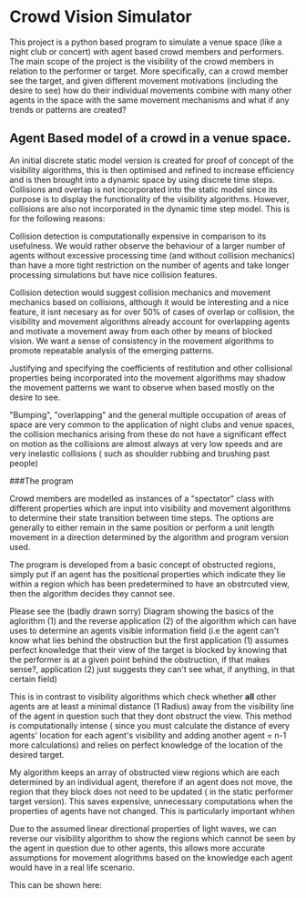 # Crowd Vision Simulator
This project is a python based program to simulate a venue space (like a night club or concert) with agent based crowd members and performers. The main scope of the project is the visibility of the crowd members in relation to the performer or target. More specifically, can a crowd member see the target, and given different movement motivations (including the desire to see) how do their individual movements combine with many other agents in the space with the same movement mechanisms and what if any trends or patterns are created?


## Agent Based model of a crowd in a venue space.

An initial discrete static model version is created for proof of concept of the visibility algorithms, this is then optimised and refined to increase efficiency and is then brought into a dynamic space by using discrete time steps. 
Collisions and overlap is not incorporated into the static model since its purpose is to display the functionality of the visibility algorithms. 
However, collisions are also not incorporated in the dynamic time step model. This is for the following reasons:

Collision detection is computationally expensive in comparison to its usefulness. We would rather observe the behaviour of a larger number of agents without excessive processing time (and without collision mechanics) than have a more tight restriction on the number of agents and take longer processing simulations but have nice collision features. 

Collision detection would suggest collision mechanics and movement mechanics based on collisions, although it would be interesting and a nice feature, it isnt necesary as for over 50% of cases of overlap or collision, the visibility and movement algorithms already account for overlapping agents and motivate a movement away from each other by means of blocked vision. We want a sense of consistency in the movement algorithms to promote repeatable analysis of the emerging patterns.


Justifying and specifying the coefficients of restitution and other collisional properties being incorporated into the movement algorithms may shadow the movement patterns we want to observe when based mostly on the desire to see. 

"Bumping", "overlapping" and the general multiple occupation of areas of space are very common to the application of night clubs and venue spaces, the collision mechanics arising from these do not have a significant effect on motion as the collisions are almost always at very low speeds and are very inelastic collisions ( such as shoulder rubbing and brushing past people) 

###The program


Crowd members are modelled as instances of a "spectator" class with different properties which are input into visibility and movement algorithms to determine their state transition between time steps. The options are generally to either remain in the same position or perform a unit length movement in a direction determined by the algorithm and program version used.


The program is developed from a basic concept of obstructed regions, simply put if an agent has the positional properties which indicate they lie within a region which has been predetermined to have an obstrcuted view, then the algorithm decides they cannot see.

Please see the (badly drawn sorry) Diagram showing the basics of the aglorithm (1)  and the reverse application (2) of the algorithm which can have uses to determine an agents visible information field (i.e the agent can't know what lies behind the obstruction but the first application (1) assumes perfect knowledge that their view of the target is blocked by knowing that the performer is at a given point behind the obstruction, if that makes sense?, application (2) just suggests they can't see what, if anything, in that certain field) 







This is in contrast to visibility algorithms which check whether **all** other agents are at least a minimal distance (1 Radius) away from the visibility line of the agent in question such that they dont obstruct the view. This method is computationally intense ( since you must calculate the distance of every agents' location for each agent's visibility and adding another agent = n-1 more calculations) and relies on perfect knowledge of the location of the desired target. 

My algorithm keeps an array of obstructed view regions which are each determined by an individual agent, therefore if an agent does not move, the region that they block does not need to be updated ( in the static performer target version). This saves expensive, unnecessary computations when the properties of agents have not changed. This is particularly important whhen 


Due to the assumed linear directional properties of light waves, we can reverse our visibility algorithm to show the regions which cannot 
be seen by the agent in question due to other agents, this allows more accurate assumptions for movement alogrithms based on the knowledge each agent would have in a real life scenario. 

This can be shown here: 

